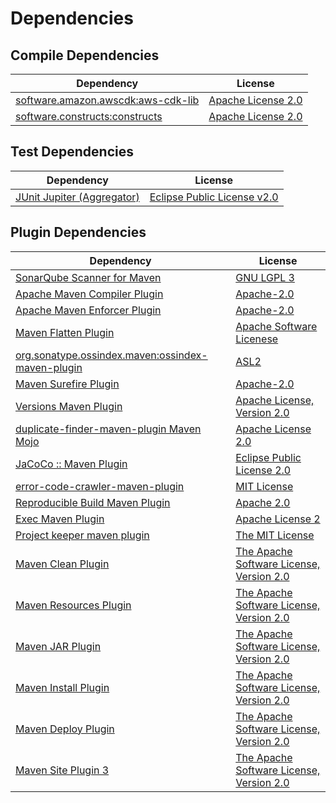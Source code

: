 <!-- @formatter:off -->
# Dependencies

## Compile Dependencies

| Dependency                              | License                 |
| --------------------------------------- | ----------------------- |
| [software.amazon.awscdk:aws-cdk-lib][0] | [Apache License 2.0][1] |
| [software.constructs:constructs][2]     | [Apache License 2.0][1] |

## Test Dependencies

| Dependency                      | License                          |
| ------------------------------- | -------------------------------- |
| [JUnit Jupiter (Aggregator)][3] | [Eclipse Public License v2.0][4] |

## Plugin Dependencies

| Dependency                                              | License                                        |
| ------------------------------------------------------- | ---------------------------------------------- |
| [SonarQube Scanner for Maven][5]                        | [GNU LGPL 3][6]                                |
| [Apache Maven Compiler Plugin][7]                       | [Apache-2.0][8]                                |
| [Apache Maven Enforcer Plugin][9]                       | [Apache-2.0][8]                                |
| [Maven Flatten Plugin][10]                              | [Apache Software Licenese][8]                  |
| [org.sonatype.ossindex.maven:ossindex-maven-plugin][11] | [ASL2][12]                                     |
| [Maven Surefire Plugin][13]                             | [Apache-2.0][8]                                |
| [Versions Maven Plugin][14]                             | [Apache License, Version 2.0][8]               |
| [duplicate-finder-maven-plugin Maven Mojo][15]          | [Apache License 2.0][16]                       |
| [JaCoCo :: Maven Plugin][17]                            | [Eclipse Public License 2.0][18]               |
| [error-code-crawler-maven-plugin][19]                   | [MIT License][20]                              |
| [Reproducible Build Maven Plugin][21]                   | [Apache 2.0][12]                               |
| [Exec Maven Plugin][22]                                 | [Apache License 2][8]                          |
| [Project keeper maven plugin][23]                       | [The MIT License][24]                          |
| [Maven Clean Plugin][25]                                | [The Apache Software License, Version 2.0][12] |
| [Maven Resources Plugin][26]                            | [The Apache Software License, Version 2.0][12] |
| [Maven JAR Plugin][27]                                  | [The Apache Software License, Version 2.0][12] |
| [Maven Install Plugin][28]                              | [The Apache Software License, Version 2.0][12] |
| [Maven Deploy Plugin][29]                               | [The Apache Software License, Version 2.0][12] |
| [Maven Site Plugin 3][30]                               | [The Apache Software License, Version 2.0][12] |

[0]: https://github.com/aws/aws-cdk
[1]: https://www.apache.org/licenses/LICENSE-2.0
[2]: https://github.com/aws/constructs
[3]: https://junit.org/junit5/
[4]: https://www.eclipse.org/legal/epl-v20.html
[5]: http://sonarsource.github.io/sonar-scanner-maven/
[6]: http://www.gnu.org/licenses/lgpl.txt
[7]: https://maven.apache.org/plugins/maven-compiler-plugin/
[8]: https://www.apache.org/licenses/LICENSE-2.0.txt
[9]: https://maven.apache.org/enforcer/maven-enforcer-plugin/
[10]: https://www.mojohaus.org/flatten-maven-plugin/
[11]: https://sonatype.github.io/ossindex-maven/maven-plugin/
[12]: http://www.apache.org/licenses/LICENSE-2.0.txt
[13]: https://maven.apache.org/surefire/maven-surefire-plugin/
[14]: https://www.mojohaus.org/versions/versions-maven-plugin/
[15]: https://github.com/basepom/duplicate-finder-maven-plugin
[16]: http://www.apache.org/licenses/LICENSE-2.0.html
[17]: https://www.jacoco.org/jacoco/trunk/doc/maven.html
[18]: https://www.eclipse.org/legal/epl-2.0/
[19]: https://github.com/exasol/error-code-crawler-maven-plugin/
[20]: https://github.com/exasol/error-code-crawler-maven-plugin/blob/main/LICENSE
[21]: http://zlika.github.io/reproducible-build-maven-plugin
[22]: https://www.mojohaus.org/exec-maven-plugin
[23]: https://github.com/exasol/project-keeper/
[24]: https://github.com/exasol/project-keeper/blob/main/LICENSE
[25]: http://maven.apache.org/plugins/maven-clean-plugin/
[26]: http://maven.apache.org/plugins/maven-resources-plugin/
[27]: http://maven.apache.org/plugins/maven-jar-plugin/
[28]: http://maven.apache.org/plugins/maven-install-plugin/
[29]: http://maven.apache.org/plugins/maven-deploy-plugin/
[30]: http://maven.apache.org/plugins/maven-site-plugin/
